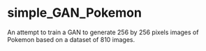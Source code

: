# simple_GAN_Pokemon
An attempt to train a GAN to generate 256 by 256 pixels images of Pokemon based on a dataset of 810 images.
